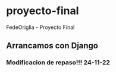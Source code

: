 # proyecto-final
FedeOriglia - Proyecto Final

## Arrancamos con Django

### Modificacion de repaso!!! 24-11-22
